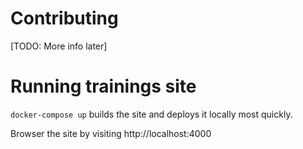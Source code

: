 # Contributing
[TODO: More info later]

# Running trainings site

`docker-compose up` builds the site and deploys it locally most quickly.

Browser the site by visiting http://localhost:4000
